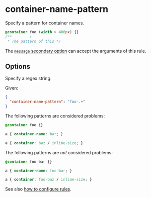# container-name-pattern

Specify a pattern for container names.

<!-- prettier-ignore -->
```css
@container foo (width > 400px) {}
/**        ↑
 * The pattern of this */
```

The [`message` secondary option](../../../docs/user-guide/configure.md#message) can accept the arguments of this rule.

## Options

Specify a regex string.

Given:

```json
{
  "container-name-pattern": "foo-.+"
}
```

The following patterns are considered problems:

<!-- prettier-ignore -->
```css
@container foo {}
```

<!-- prettier-ignore -->
```css
a { container-name: bar; }
```

<!-- prettier-ignore -->
```css
a { container: baz / inline-size; }
```

The following patterns are _not_ considered problems:

<!-- prettier-ignore -->
```css
@container foo-bar {}
```

<!-- prettier-ignore -->
```css
a { container-name: foo-bar; }
```

<!-- prettier-ignore -->
```css
a { container: foo-baz / inline-size; }
```

See also [how to configure rules](../../../docs/user-guide/configure.md#rules).
